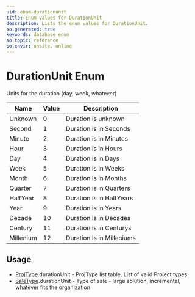 ```yaml
---
uid: enum-durationunit
title: Enum values for DurationUnit
description: Lists the enum values for DurationUnit.
so.generated: true
keywords: database enum
so.topic: reference
so.envir: onsite, online
---
```


# DurationUnit Enum

Units for the duration (day, week, whatever)

| Name | Value | Description |
|------|-------|-------------|
|Unknown|0|Duration is unknown|
|Second|1|Duration is in Seconds|
|Minute|2|Duration is in Minutes|
|Hour|3|Duration is in Hours|
|Day|4|Duration is in Days|
|Week|5|Duration is in Weeks|
|Month|6|Duration is in Months|
|Quarter|7|Duration is in Quarters|
|HalfYear|8|Duration is in HalfYears|
|Year|9|Duration is in Years|
|Decade|10|Duration is in Decades|
|Century|11|Duration is in Centurys|
|Millenium|12|Duration is in Milleniums|

## Usage

* [ProjType](../projtype.md).durationUnit - ProjType list table. List of valid Project types.
* [SaleType](../saletype.md).durationUnit - Type of sale - large solution, incremental, whatever fits the organization
